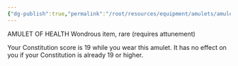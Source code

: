 ```yaml
---
{"dg-publish":true,"permalink":"/root/resources/equipment/amulets/amulet-of-health/"}
---
```



AMULET OF HEALTH
Wondrous item, rare (requires attunement)

Your Constitution score is 19 while you wear this amulet. It has no effect on you if your Constitution is already 19 or higher.
